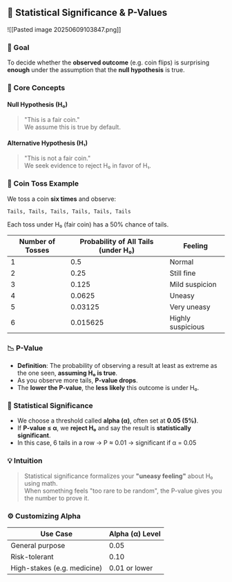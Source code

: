 ## 🧪 Statistical Significance & P-Values
![[Pasted image 20250609103847.png]]

### 🎯 Goal
To decide whether the **observed outcome** (e.g. coin flips) is surprising **enough** under the assumption that the **null hypothesis** is true.

### 🧠 Core Concepts
#### Null Hypothesis (H₀)
> "This is a fair coin."  
> We assume this is true by default.
#### Alternative Hypothesis (H₁)
> "This is not a fair coin."  
> We seek evidence to reject H₀ in favor of H₁.

### 🔄 Coin Toss Example
We toss a coin **six times** and observe:
```
Tails, Tails, Tails, Tails, Tails, Tails
```

Each toss under H₀ (fair coin) has a 50% chance of tails.

|Number of Tosses|Probability of All Tails (under H₀)|Feeling|
|---|---|---|
|1|0.5|Normal|
|2|0.25|Still fine|
|3|0.125|Mild suspicion|
|4|0.0625|Uneasy|
|5|0.03125|Very uneasy|
|6|0.015625|Highly suspicious|

### 📉 P-Value
- **Definition**: The probability of observing a result at least as extreme as the one seen, **assuming H₀ is true**.
- As you observe more tails, **P-value drops**.
- The **lower the P-value**, the **less likely** this outcome is under H₀.

### 📏 Statistical Significance
- We choose a threshold called **alpha (α)**, often set at **0.05 (5%)**.
- If **P-value ≤ α**, we **reject H₀** and say the result is **statistically significant**.
- In this case, 6 tails in a row → P ≈ 0.01 → significant if α = 0.05

### 💡 Intuition

> Statistical significance formalizes your **"uneasy feeling"** about H₀ using math.  
> When something feels "too rare to be random", the P-value gives you the number to prove it.
### ⚙️ Customizing Alpha

| Use Case                    | Alpha (α) Level |
| --------------------------- | --------------- |
| General purpose             | 0.05            |
| Risk-tolerant               | 0.10            |
| High-stakes (e.g. medicine) | 0.01 or lower   |
